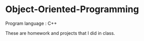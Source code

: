 # Object-Oriented-Programming

Program language : C++

These are homework and projects that I did in class.
